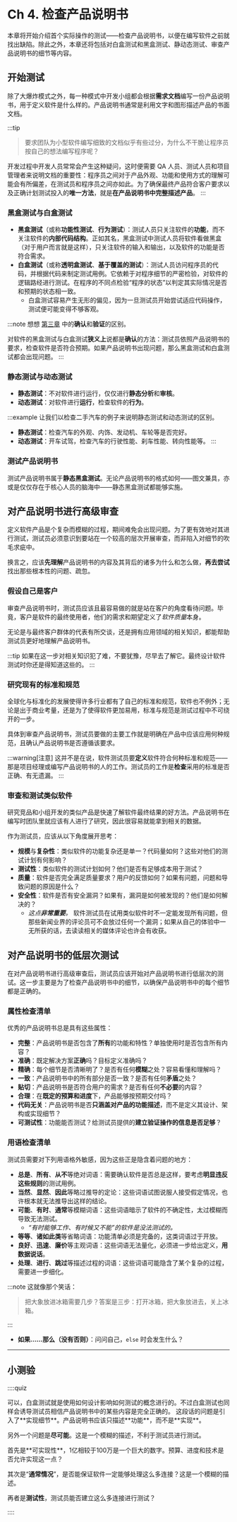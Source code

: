 # Ch 4. 检查产品说明书
本章将开始介绍首个实际操作的测试——检查产品说明书，以便在编写软件之前就找出缺陷。除此之外，本章还将包括对白盒测试和黑盒测试、静动态测试、审查产品说明书的细节等内容。

## 开始测试
除了大爆炸模式之外，每一种模式中开发小组都会根据**需求文档**编写一份产品说明书，用于定义软件是什么样的。产品说明书通常是利用文字和图形描述产品的书面文档。

:::tip
> 要求团队为小型软件编写细致的文档似乎有些过分，为什么不干脆让程序员按自己的想法编写程序呢？

开发过程中开发人员常常会产生这种疑问，这时便需要 QA 人员、测试人员和项目管理者来说明文档的重要性：程序员之间对于产品外观、功能和使用方式的理解可能会有所偏差，在测试员和程序员之间亦如此。为了确保最终产品符合客户要求以及正确计划测试投入的**唯一方法**，就是**在产品说明书中完整描述产品**。
:::

### 黑盒测试与白盒测试
- **黑盒测试**（或称**功能性测试**、**行为测试**）：测试人员只关注软件的**功能**，而不关注软件的**内部代码结构**。正如其名，黑盒测试中测试人员将软件看做黑盒（对于用户而言就是这样），只关注软件的输入和输出，以及软件的功能是否符合需求。
- **白盒测试**（或称**透明盒测试**、**基于覆盖的测试**）：测试人员访问程序员的代码，并根据代码来制定测试用例。它依赖于对程序细节的严密检验，对软件的逻辑路经进行测试。在程序的不同点检验“程序的状态”以判定其实际情况是否和预期的状态相一致。
  - 白盒测试容易产生无形的偏见，因为一旦测试员开始尝试适应代码操作，测试便可能变得不够客观。

:::note
想想 [第三章](./ch3-essence-of-testing.md#确认verification和验证validation) 中的**确认**和**验证**的区别。

对软件的黑盒测试与白盒测试**狭义上**说都是**确认**的方法：测试员依照产品说明书的要求，检查软件是否符合预期。如果产品说明书出现问题，那么黑盒测试和白盒测试都会出现问题。
:::

### 静态测试与动态测试
- **静态测试**：不对软件进行运行，仅仅进行**静态分析**和**审核**。
- **动态测试**：对软件进行**运行**，检查软件的**行为**。

:::example
让我们以检查二手汽车的例子来说明静态测试和动态测试的区别。
- **静态测试**：检查汽车的外观、内饰、发动机、车轮等是否完好。
- **动态测试**：开车试驾，检查汽车的行驶性能、刹车性能、转向性能等。
:::

### 测试产品说明书
测试产品说明书属于**静态黑盒测试**。无论产品说明书的格式如何——图文兼具，亦或是仅仅存在于核心人员的脑海中——静态黑盒测试都能够实施。

## 对产品说明书进行高级审查
定义软件产品是个复杂而模糊的过程，期间难免会出现问题。为了更有效地对其进行测试，测试员必须意识到要站在一个较高的层次开展审查，而非陷入对细节的吹毛求疵中。

换言之，应该**先理解**产品说明书的内容及其背后的诸多为什么和怎么做，**再去尝试**找出那些根本性的问题、疏忽。

### 假设自己是客户
审查产品说明书时，测试员应该且最容易做的就是站在客户的角度看待问题。毕竟，客户是软件的最终使用者，他们的需求和期望定义了*软件质量*本身。

无论是与最终客户群体的代表有所交谈，还是拥有应用领域的相关知识，都能帮助测试员更好地理解产品说明书。

:::tip
如果在这一步对相关知识犯了难，不要犹豫，尽早去了解它。最终设计软件测试时你还是得知道这些的。
:::

### 研究现有的标准和规范
全球化与标准化的发展使得许多行业都有了自己的标准和规范，软件也不例外；无论是出于商业考量，还是为了使得软件更加易用，标准与规范是测试过程中不可绕开的一步。

具体到审查产品说明书，测试员要做的主要工作就是明确在产品中应该应用何种规范，且确认产品说明书是否遵循该要求。

:::warning[注意]
这并不是在说，软件测试员要**定义**软件符合何种标准和规范——那是项目经理或编写产品说明书的人的工作。测试员的工作是**检查**采用的标准是否正确、有无遗漏。
:::

### 审查和测试类似软件
研究竞品和小组开发的类似产品是快速了解软件最终结果的好方法。产品说明书在编写时团队里就应该有人进行了研究，因此很容易就能拿到相关的数据。

作为测试员，应该从以下角度展开思考：

- **规模**与**复杂性**：类似软件的功能复杂还是单一？代码量如何？这些对他们的测试计划有何影响？
- **测试性**：类似软件的测试计划如何？他们是否有足够成本用于测试？
- **质量**：软件是否完全满足质量要求？用户的反馈如何？如果有问题，问题和导致问题的原因是什么？
- **安全性**：软件是否有安全漏洞？如果有，漏洞是如何被发现的？他们是如何解决的？
  - *这点**非常重要**。* 软件测试员在试用类似软件时不一定能发现所有问题，但那些新闻业界的评论员可不会放过任何一个漏洞；如果从自己的体验中一无所获的话，去读读相关的媒体评论也许会有收获。

## 对产品说明书的低层次测试
在对产品说明书进行高级审查后，测试员应该开始对产品说明书进行低层次的测试。这一步主要是为了检查产品说明书中的细节，以确保产品说明书中的每个细节都是正确的。

### 属性检查清单
优秀的产品说明书总是具有这些属性：

- **完整**：产品说明书是否包含了**所有**的功能和特性？单独使用时是否包含所有内容？
- **准确**：既定解决方案**正确**吗？目标定义准确吗？
- **精确**：每个细节是否清晰明了？是否有任何**模糊**之处？容易看懂和理解吗？
- **一致**：产品说明书中的所有部分是否一致？是否有任何**矛盾**之处？
- **贴切**：产品说明书是否符合用户的需求？是否有任何**不必要**的内容？
- **合理**：在**既定的预算和进度**下，产品能够按预期交付吗？
- **代码无关**：产品说明书是否**只涵盖对产品的功能描述**，而不是定义其设计、架构或实现细节？
- **可测试性**：功能能否测试？给测试员提供的**建立验证操作的信息是否足够**？

### 用语检查清单
测试员需要对下列用语格外敏感，因为这些正是隐含着问题的地方：

- **总是**、**所有**、**从不**等绝对词语：需要确认软件是否总是这样，要考虑**明显违反这些规则**的测试用例。
- **当然**、**显然**、**因此**等略过推导的定论：这些词语试图说服人接受假定情况，也许根本就无法推导出这样的结论。
- **可能**、**有时**、**通常**等模糊词语：这些词语暗示了软件的不确定性，太过模糊而导致无法测试。
  - *“有时能够工作、有时候又不能”的软件是没法测试的。*
- **等等**、**诸如此类**等省略词语：功能清单必须是完备的，这类词语过于开放。
- **良好**、**迅速**、**廉价**等主观词语：这些词语无法量化，必须进一步给出定义，**用数据说话**。
- **处理**、**进行**、**跳过**等描述过程的词语：这些词语可能隐含了某个复杂的过程，需要进一步细化。

:::note
这就像那个笑话：

> 把大象放进冰箱需要几步？答案是三步：打开冰箱，把大象放进去，关上冰箱。

:::

- **如果……那么（没有否则）**：问问自己，`else` 时会发生什么？

---

## 小测验

::::quiz
<br />

<Quiz question="软件测试员可以根据产品说明书进行白盒测试吗？">
可以，白盒测试就是使用如何设计影响如何测试的概念进行的。不过白盒测试也同样会诱导测试员相信产品说明书中的某些内容是完全正确的。
</Quiz>

<Quiz question="指出下述产品说明中的错误：当用户选择 Compact Memory 选项时，程序将使用 Huffman 解析矩阵方法尽可能压缩邮件列表数据。">
这段话的问题是引入了**实现细节**。产品说明书应该只描述**功能**，而不是**实现**。

另外一个问题是**尽可能**。这是一个模糊的描述，不利于测试员进行测试。
</Quiz>

<Quiz question="解释软件测试员应该担心下述产品说明中的哪些内容：尽管通常连接不超过100万个，但该软件允许多达1亿个并发连接。">
首先是**可实现性**，1亿相较于100万是一个巨大的数字。预算、进度和技术是否允许实现这一点？

其次是“**通常情况**”，是否能保证软件一定能够处理这么多连接？这是一个模糊的描述。

再者是**测试性**，测试员能否建立这么多连接进行测试？
</Quiz>

::::
